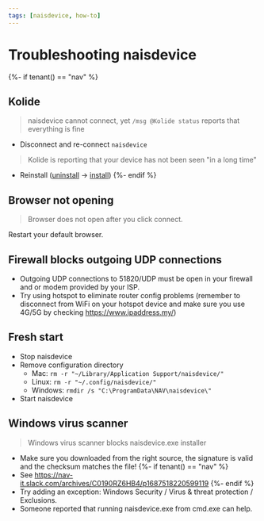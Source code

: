 ```yaml
---
tags: [naisdevice, how-to]
---
```


# Troubleshooting naisdevice

{%- if tenant() == "nav" %}
## Kolide

> naisdevice cannot connect, yet `/msg @Kolide status` reports that everything is fine

- Disconnect and re-connect `naisdevice`

> Kolide is reporting that your device has not been seen "in a long time"

- Reinstall ([uninstall](uninstall.md) -> [install](install.md))
{%- endif %}

## Browser not opening

> Browser does not open after you click connect.

Restart your default browser.

## Firewall blocks outgoing UDP connections

- Outgoing UDP connections to 51820/UDP must be open in your firewall and or modem provided by your ISP.
- Try using hotspot to eliminate router config problems (remember to disconnect from WiFi on your hotspot device and make sure you use 4G/5G by checking https://www.ipaddress.my/)

## Fresh start

- Stop naisdevice
- Remove configuration directory
    - Mac: `rm -r "~/Library/Application Support/naisdevice/"`
    - Linux: `rm -r "~/.config/naisdevice/"`
    - Windows: `rmdir /s "C:\ProgramData\NAV\naisdevice\"`
- Start naisdevice

## Windows virus scanner

> Windows virus scanner blocks naisdevice.exe installer

- Make sure you downloaded from the right source, the signature is valid and the checksum matches the file!
{%- if tenant() == "nav" %}
- See https://nav-it.slack.com/archives/C0190RZ6HB4/p1687518220599119
{%- endif %}
- Try adding an exception: Windows Security / Virus & threat protection / Exclusions.
- Someone reported that running naisdevice.exe from cmd.exe can help.
